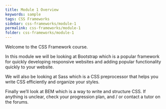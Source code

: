 ```yaml
---
title: Module 1 Overview
keywords: sample
tags: CSS Frameworks
sidebar: css-frameworks/module-1
permalink: css-frameworks/module-1
folder: css-frameworks/module-1
---
```


Welcome to the CSS Framework course.

In this module we will be looking at Bootstrap which is a popular framework for quickly developing responsive websites and adding popular functionality quickly to your website.

We will also be looking at Sass which is a CSS preprocessor that helps you write CSS efficiently and organize your styles.

Finally we’ll look at BEM which is a way to write and structure CSS. If anything is unclear, check your progression plan, and / or contact a tutor on the forums.
